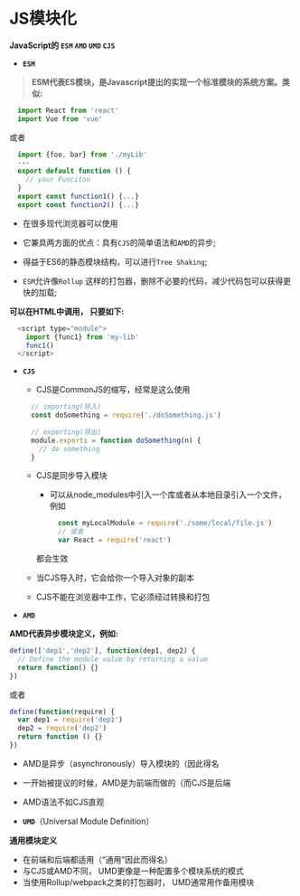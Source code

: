 # JS模块化

**JavaScript的 `ESM` `AMD` `UMD` `CJS`**

- **`ESM`**

> ​**ESM代表ES模块，是Javascript提出的实现一个标准模块的系统方案。类似:**

```javascript
  import React from 'react'
  import Vue from 'vue'
```

或者

```javascript
  import {foo, bar} from './myLib'
  ···
  export default function () {
    // your Funciton
  }
  export const function1() {...}
  export const function2() {...}
```

- 在很多现代浏览器可以使用

- 它兼具两方面的优点：具有`CJS`的简单语法和`AMD`的异步;

- 得益于ES6的静态模块结构，可以进行`Tree Shaking`;

- `ESM`允许像`Rollup` 这样的打包器，删除不必要的代码，减少代码包可以获得更快的加载;

**可以在HTML中调用， 只要如下:**

```javascript
  <script type="module">
    import {func1} from 'my-lib'
    func1()
  </script>
```

- **`CJS`**

  - CJS是CommonJS的缩写，经常是这么使用

  ```javascript
    // importing(导入)
    const doSomething = require('./doSomething.js')
    
    // exporting(导出)
    module.exports = function doSomething(n) {
      // do something
    }
  ```

  - CJS是同步导入模块

    - 可以从node_modules中引入一个库或者从本地目录引入一个文件，例如

      ```javascript
        const myLocalModule = require('./some/local/file.js')
        // 或者
        var React = require('react')
      ```

    都会生效

  - 当CJS导入时，它会给你一个导入对象的副本

  - CJS不能在浏览器中工作，它必须经过转换和打包

- **`AMD`**

**AMD代表异步模块定义，例如:**

  ```javascript
  define(['dep1','dep2'], function(dep1, dep2) {
    // Define the module value by returning a value
    return function() {}
  })
  ```

  或者

  ```javascript
  define(function(require) {
    var dep1 = require('dep1')
    dep2 = require('dep2')
    return function () {}
  })
  ```

- AMD是异步（asynchronously）导入模块的（因此得名

- 一开始被提议的时候，AMD是为前端而做的（而CJS是后端

- AMD语法不如CJS直观

- **`UMD`**（Universal Module Definition）

**通用模块定义**

- 在前端和后端都适用（“通用”因此而得名）
- 与CJS或AMD不同， UMD更像是一种配置多个模块系统的模式
- 当使用Rollup/webpack之类的打包器时， UMD通常用作备用模块

